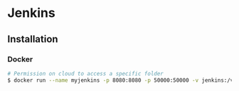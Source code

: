 # Jenkins

## Installation

### Docker

```sh
# Permission on cloud to access a specific folder
$ docker run --name myjenkins -p 8080:8080 -p 50000:50000 -v jenkins:/var/jenkins_home jenkins/jenkins:lts
```
